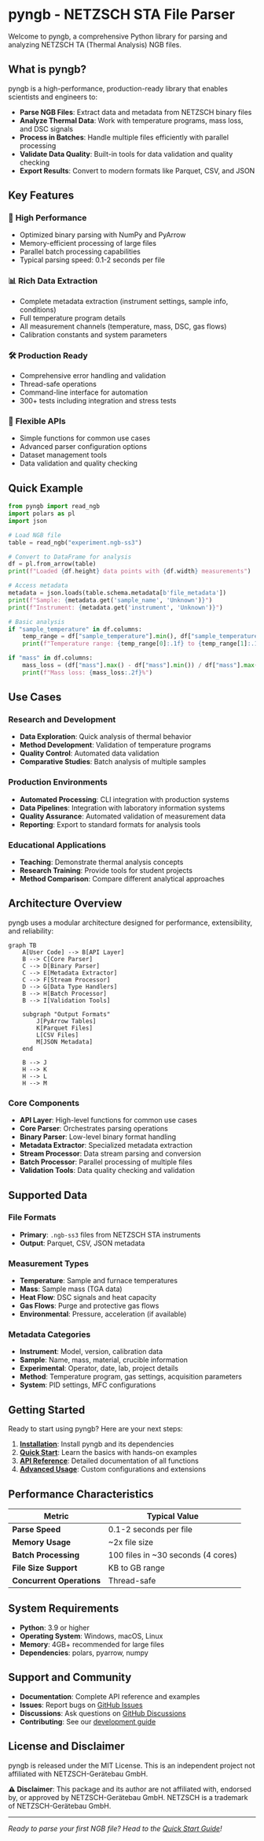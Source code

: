 # pyngb - NETZSCH STA File Parser

Welcome to pyngb, a comprehensive Python library for parsing and analyzing NETZSCH TA (Thermal Analysis) NGB files.

## What is pyngb?

pyngb is a high-performance, production-ready library that enables scientists and engineers to:

- **Parse NGB Files**: Extract data and metadata from NETZSCH binary files
- **Analyze Thermal Data**: Work with temperature programs, mass loss, and DSC signals
- **Process in Batches**: Handle multiple files efficiently with parallel processing
- **Validate Data Quality**: Built-in tools for data validation and quality checking
- **Export Results**: Convert to modern formats like Parquet, CSV, and JSON

## Key Features

### 🚀 **High Performance**
- Optimized binary parsing with NumPy and PyArrow
- Memory-efficient processing of large files
- Parallel batch processing capabilities
- Typical parsing speed: 0.1-2 seconds per file

### 📊 **Rich Data Extraction**
- Complete metadata extraction (instrument settings, sample info, conditions)
- Full temperature program details
- All measurement channels (temperature, mass, DSC, gas flows)
- Calibration constants and system parameters

### 🛠️ **Production Ready**
- Comprehensive error handling and validation
- Thread-safe operations
- Command-line interface for automation
- 300+ tests including integration and stress tests

### 🔧 **Flexible APIs**
- Simple functions for common use cases
- Advanced parser configuration options
- Dataset management tools
- Data validation and quality checking

## Quick Example

```python
from pyngb import read_ngb
import polars as pl
import json

# Load NGB file
table = read_ngb("experiment.ngb-ss3")

# Convert to DataFrame for analysis
df = pl.from_arrow(table)
print(f"Loaded {df.height} data points with {df.width} measurements")

# Access metadata
metadata = json.loads(table.schema.metadata[b'file_metadata'])
print(f"Sample: {metadata.get('sample_name', 'Unknown')}")
print(f"Instrument: {metadata.get('instrument', 'Unknown')}")

# Basic analysis
if "sample_temperature" in df.columns:
    temp_range = df["sample_temperature"].min(), df["sample_temperature"].max()
    print(f"Temperature range: {temp_range[0]:.1f} to {temp_range[1]:.1f} °C")

if "mass" in df.columns:
    mass_loss = (df["mass"].max() - df["mass"].min()) / df["mass"].max() * 100
    print(f"Mass loss: {mass_loss:.2f}%")
```

## Use Cases

### Research and Development
- **Data Exploration**: Quick analysis of thermal behavior
- **Method Development**: Validation of temperature programs
- **Quality Control**: Automated data validation
- **Comparative Studies**: Batch analysis of multiple samples

### Production Environments
- **Automated Processing**: CLI integration with production systems
- **Data Pipelines**: Integration with laboratory information systems
- **Quality Assurance**: Automated validation of measurement data
- **Reporting**: Export to standard formats for analysis tools

### Educational Applications
- **Teaching**: Demonstrate thermal analysis concepts
- **Research Training**: Provide tools for student projects
- **Method Comparison**: Compare different analytical approaches

## Architecture Overview

pyngb uses a modular architecture designed for performance, extensibility, and reliability:

```mermaid
graph TB
    A[User Code] --> B[API Layer]
    B --> C[Core Parser]
    C --> D[Binary Parser]
    C --> E[Metadata Extractor]
    C --> F[Stream Processor]
    D --> G[Data Type Handlers]
    B --> H[Batch Processor]
    B --> I[Validation Tools]

    subgraph "Output Formats"
        J[PyArrow Tables]
        K[Parquet Files]
        L[CSV Files]
        M[JSON Metadata]
    end

    B --> J
    H --> K
    H --> L
    H --> M
```

### Core Components

- **API Layer**: High-level functions for common use cases
- **Core Parser**: Orchestrates parsing operations
- **Binary Parser**: Low-level binary format handling
- **Metadata Extractor**: Specialized metadata extraction
- **Stream Processor**: Data stream parsing and conversion
- **Batch Processor**: Parallel processing of multiple files
- **Validation Tools**: Data quality checking and validation

## Supported Data

### File Formats
- **Primary**: `.ngb-ss3` files from NETZSCH STA instruments
- **Output**: Parquet, CSV, JSON metadata

### Measurement Types
- **Temperature**: Sample and furnace temperatures
- **Mass**: Sample mass (TGA data)
- **Heat Flow**: DSC signals and heat capacity
- **Gas Flows**: Purge and protective gas flows
- **Environmental**: Pressure, acceleration (if available)

### Metadata Categories
- **Instrument**: Model, version, calibration data
- **Sample**: Name, mass, material, crucible information
- **Experimental**: Operator, date, lab, project details
- **Method**: Temperature program, gas settings, acquisition parameters
- **System**: PID settings, MFC configurations

## Getting Started

Ready to start using pyngb? Here are your next steps:

1. **[Installation](installation.md)**: Install pyngb and its dependencies
2. **[Quick Start](quickstart.md)**: Learn the basics with hands-on examples
3. **[API Reference](api.md)**: Detailed documentation of all functions
4. **[Advanced Usage](development.md)**: Custom configurations and extensions

## Performance Characteristics

| Metric | Typical Value |
|--------|---------------|
| **Parse Speed** | 0.1-2 seconds per file |
| **Memory Usage** | ~2x file size |
| **Batch Processing** | 100 files in ~30 seconds (4 cores) |
| **File Size Support** | KB to GB range |
| **Concurrent Operations** | Thread-safe |

## System Requirements

- **Python**: 3.9 or higher
- **Operating System**: Windows, macOS, Linux
- **Memory**: 4GB+ recommended for large files
- **Dependencies**: polars, pyarrow, numpy

## Support and Community

- **Documentation**: Complete API reference and examples
- **Issues**: Report bugs on [GitHub Issues](https://github.com/GraysonBellamy/pyngb/issues)
- **Discussions**: Ask questions on [GitHub Discussions](https://github.com/GraysonBellamy/pyngb/discussions)
- **Contributing**: See our [development guide](development.md)

## License and Disclaimer

pyngb is released under the MIT License. This is an independent project not affiliated with NETZSCH-Gerätebau GmbH.

**⚠️ Disclaimer**: This package and its author are not affiliated with, endorsed by, or approved by NETZSCH-Gerätebau GmbH. NETZSCH is a trademark of NETZSCH-Gerätebau GmbH.

---

*Ready to parse your first NGB file? Head to the [Quick Start Guide](quickstart.md)!*
